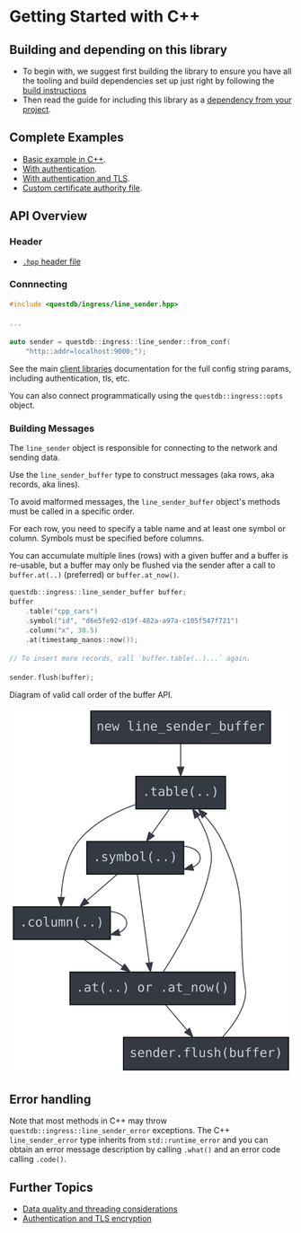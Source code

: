 # Getting Started with C++

## Building and depending on this library
* To begin with, we suggest first building the library to ensure you have all
  the tooling and build dependencies set up just right by following the
  [build instructions](BUILD.md)
* Then read the guide for including this library as a
  [dependency from your project](DEPENDENCY.md).

## Complete Examples

* [Basic example in C++](../examples/line_sender_cpp_example.cpp).
* [With authentication](../examples/line_sender_cpp_example_auth.cpp).
* [With authentication and TLS](../examples/line_sender_cpp_example_auth_tls.cpp).
* [Custom certificate authority file](../examples/line_sender_c_example_tls_ca.c).

## API Overview

### Header

* [`.hpp` header file](../include/questdb/ingress/line_sender.hpp)

### Connnecting

```cpp
#include <questdb/ingress/line_sender.hpp>

...

auto sender = questdb::ingress::line_sender::from_conf(
    "http::addr=localhost:9000;");

```

See the main [client libraries](https://questdb.io/docs/reference/clients/overview/)
documentation for the full config string params, including authentication, tls, etc.

You can also connect programmatically using the `questdb::ingress::opts` object.

### Building Messages

The `line_sender` object is responsible for connecting to the network and
sending data.

Use the `line_sender_buffer` type to construct messages (aka rows, aka records,
aka lines).

To avoid malformed messages, the `line_sender_buffer` object's methods
must be called in a specific order.

For each row, you need to specify a table name and at least one symbol or
column. Symbols must be specified before columns.

You can accumulate multiple lines (rows) with a given buffer and a buffer is
re-usable, but a buffer may only be flushed via the sender after a call to
`buffer.at(..)` (preferred) or `buffer.at_now()`.

```cpp
questdb::ingress::line_sender_buffer buffer;
buffer
    .table("cpp_cars")
    .symbol("id", "d6e5fe92-d19f-482a-a97a-c105f547f721")
    .column("x", 30.5)
    .at(timestamp_nanos::now());

// To insert more records, call `buffer.table(..)...` again.

sender.flush(buffer);
```

Diagram of valid call order of the buffer API.

![Sequential Coupling](../api_seq/seq.svg)

## Error handling

Note that most methods in C++ may throw `questdb::ingress::line_sender_error`
exceptions. The C++ `line_sender_error` type inherits from `std::runtime_error`
and you can obtain an error message description by calling `.what()` and an
error code calling `.code()`.

## Further Topics

* [Data quality and threading considerations](CONSIDERATIONS.md)
* [Authentication and TLS encryption](SECURITY.md)
